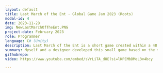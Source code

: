 ```yaml
---
layout: default
title: Last March of the Ent - Global Game Jam 2023 (Roots)
modal-id: 4
date: 2023-11-28
img: NewLastMarchOfTheEnt.PNG
project-date: February 2023
role: Programmer
language: C# (Unity)
description: Last March of the Ent is a short game created within a 48 hour time frame as part of the Global Game Jam 2023. The team was composed of a designer and myself as programmer. The theme of this project was “Roots”; so we decided to make the player control an Ent digging its roots into the ground in order to fight against gravity, whilst knocking away the Lumberjack's deadly axes. We took inspiration from QWOP for the control scheme.
summary: Myself and a designer developed this small game based on the theme, "Roots"
githubrepo: 
video: https://www.youtube.com/embed/sVrLiTA_dUE?si=lKPEMbDMeL3v4bcy

---
```

